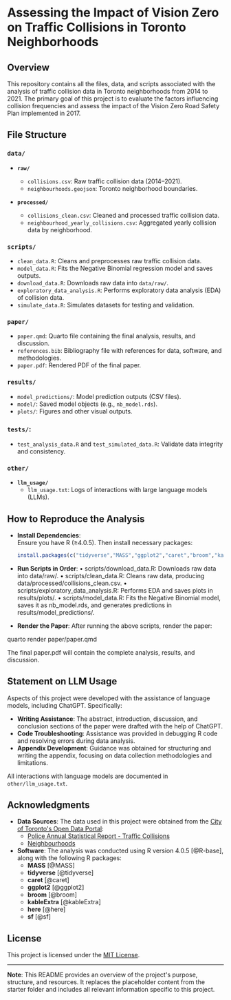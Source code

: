 # Assessing the Impact of Vision Zero on Traffic Collisions in Toronto Neighborhoods

## Overview

This repository contains all the files, data, and scripts associated with the analysis of traffic collision data in Toronto neighborhoods from 2014 to 2021. The primary goal of this project is to evaluate the factors influencing collision frequencies and assess the impact of the Vision Zero Road Safety Plan implemented in 2017.

## File Structure

### **`data/`**
- **`raw/`**
  - `collisions.csv`: Raw traffic collision data (2014–2021).
  - `neighbourhoods.geojson`: Toronto neighborhood boundaries.

- **`processed/`**
  - `collisions_clean.csv`: Cleaned and processed traffic collision data.
  - `neighbourhood_yearly_collisions.csv`: Aggregated yearly collision data by neighborhood.

### **`scripts/`**
- `clean_data.R`: Cleans and preprocesses raw traffic collision data.
- `model_data.R`: Fits the Negative Binomial regression model and saves outputs.
- `download_data.R`: Downloads raw data into `data/raw/`.
- `exploratory_data_analysis.R`: Performs exploratory data analysis (EDA) of collision data.
- `simulate_data.R`: Simulates datasets for testing and validation.

### **`paper/`**
- `paper.qmd`: Quarto file containing the final analysis, results, and discussion.
- `references.bib`: Bibliography file with references for data, software, and methodologies.
- `paper.pdf`: Rendered PDF of the final paper.

### **`results/`**
- `model_predictions/`: Model prediction outputs (CSV files).
- `model/`: Saved model objects (e.g., `nb_model.rds`).
- `plots/`: Figures and other visual outputs.

### **`tests/`**:
- `test_analysis_data.R` and `test_simulated_data.R`: Validate data integrity and consistency.

### **`other/`**
- **`llm_usage/`**
  - `llm_usage.txt`: Logs of interactions with large language models (LLMs).
  
## How to Reproduce the Analysis
- **Install Dependencies**:  
   Ensure you have R (≥4.0.5). Then install necessary packages:
   ```r
   install.packages(c("tidyverse","MASS","ggplot2","caret","broom","kableExtra","here","sf","lubridate"))
   ```
- **Run Scripts in Order**:
	•	scripts/download_data.R: Downloads raw data into data/raw/.
	•	scripts/clean_data.R: Cleans raw data, producing data/processed/collisions_clean.csv.
	•	scripts/exploratory_data_analysis.R: Performs EDA and saves plots in results/plots/.
	•	scripts/model_data.R: Fits the Negative Binomial model, saves it as nb_model.rds, and generates predictions in results/model_predictions/.

- **Render the Paper**:
After running the above scripts, render the paper:   

quarto render paper/paper.qmd

The final paper.pdf will contain the complete analysis, results, and discussion.
   
## Statement on LLM Usage

Aspects of this project were developed with the assistance of language models, including ChatGPT. Specifically:

- **Writing Assistance**: The abstract, introduction, discussion, and conclusion sections of the paper were drafted with the help of ChatGPT.
- **Code Troubleshooting**: Assistance was provided in debugging R code and resolving errors during data analysis.
- **Appendix Development**: Guidance was obtained for structuring and writing the appendix, focusing on data collection methodologies and limitations.

All interactions with language models are documented in `other/llm_usage.txt`.

## Acknowledgments

- **Data Sources**: The data used in this project were obtained from the [City of Toronto's Open Data Portal](https://open.toronto.ca/):
  - [Police Annual Statistical Report - Traffic Collisions](https://open.toronto.ca/dataset/police-annual-statistical-report-traffic-collisions/)
  - [Neighbourhoods](https://open.toronto.ca/dataset/neighbourhoods/)
- **Software**: The analysis was conducted using R version 4.0.5 [@R-base], along with the following R packages:
  - **MASS** [@MASS]
  - **tidyverse** [@tidyverse]
  - **caret** [@caret]
  - **ggplot2** [@ggplot2]
  - **broom** [@broom]
  - **kableExtra** [@kableExtra]
  - **here** [@here]
  - **sf** [@sf]

## License

This project is licensed under the [MIT License](LICENSE).


---

**Note**: This README provides an overview of the project's purpose, structure, and resources. It replaces the placeholder content from the starter folder and includes all relevant information specific to this project.
